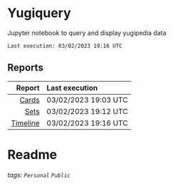 # Yugiquery
Jupyter notebook to query and display yugipedia data

    Last execution: 03/02/2023 19:16 UTC

## Reports

|                    Report | Last execution       |
| -------------------------:|:-------------------- |
|       [Cards](Cards.html) | 03/02/2023 19:03 UTC |
|         [Sets](Sets.html) | 03/02/2023 19:12 UTC |
| [Timeline](Timeline.html) | 03/02/2023 19:16 UTC |


# Readme

###### tags: `Personal` `Public`
